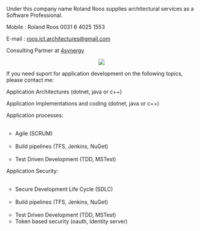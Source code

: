 Under this company name Roland Roos supplies architectural services as a Software Professional.

Mobile : Roland Roos 0031 6 4025 1553

E-mail : roos.ict.architectures@gmail.com

<p>Consulting Partner at <a href="http://www.4synergy.nl/" title="4synergy">
4synergy</a></p>

<p align="center">
  <img src="https://media.licdn.com/mpr/mpr/shrinknp_200_200/p/3/000/085/3d3/05fda7a.jpg">
</p>

If you need suport for application development on the following topics, please contact me:

Application Architectures (dotnet, java or c++)

Application Implementations and coding (dotnet, java or c++)


Application processes:
<ul style="list-style-type:circle">
  <li>Agile (SCRUM)</li>
  <li>Build pipelines (TFS, Jenkins, NuGet)</li>
  <li>Test Driven Development (TDD, MSTest)</li>
</ul>


Application Security:
<ul style="list-style-type:circle">
  <li>Secure Development Life Cycle (SDLC)</li>
  <li>Build pipelines (TFS, Jenkins, NuGet)</li>
  <li>Test Driven Development (TDD, MSTest)</li>
  <li>Token based security (oauth, Identity server)</li>
</ul>
   
    
    

